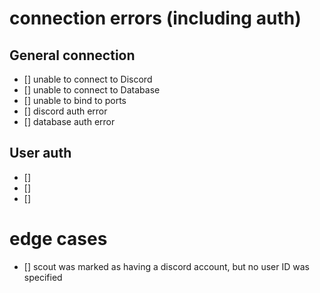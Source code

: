 # connection errors (including auth)
## General connection
- [] unable to connect to Discord
- [] unable to connect to Database
- [] unable to bind to ports
- [] discord auth error
- [] database auth error

## User auth
- []
- []
- []

# edge cases
- [] scout was marked as having a discord account, but no user ID was specified
